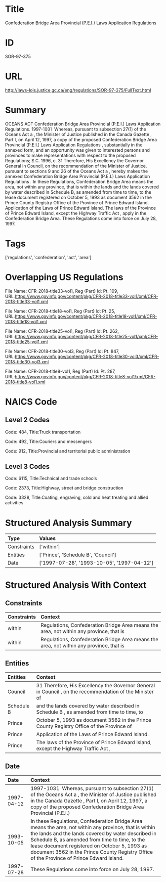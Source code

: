 # Title
Confederation Bridge Area Provincial (P.E.I.) Laws Application Regulations


# ID
SOR-97-375

# URL
http://laws-lois.justice.gc.ca/eng/regulations/SOR-97-375/FullText.html


# Summary
OCEANS ACT Confederation Bridge Area Provincial (P.E.I.) Laws Application Regulations.
1997-1031  Whereas, pursuant to subsection 27(1) of the  Oceans Act a , the Minister of Justice published in the  Canada Gazette , Part I, on April 12, 1997, a copy of the proposed  Confederation Bridge Area Provincial (P.E.I.) Laws Application Regulations , substantially in the annexed form, and an opportunity was given to interested persons and provinces to make representations with respect to the proposed Regulations; S.C. 1996, c.
31 Therefore, His Excellency the Governor General in Council, on the recommendation of the Minister of Justice, pursuant to sections 9 and 26 of the  Oceans Act a , hereby makes the annexed  Confederation Bridge Area Provincial (P.E.I.) Laws Application Regulations .
In these Regulations,  Confederation Bridge Area  means the area, not within any province, that is within the lands and the lands covered by water described in Schedule B, as amended from time to time, to the lease document registered on October 5, 1993 as document 3562 in the Prince County Registry Office of the Province of Prince Edward Island.
Application of the Laws of Prince Edward Island.
The laws of the Province of Prince Edward Island, except the  Highway Traffic Act , apply in the Confederation Bridge Area.
These Regulations come into force on July 28, 1997.


# Tags
['regulations', 'confederation', 'act', 'area']


# Overlapping US Regulations
File Name: CFR-2018-title33-vol1, Reg (Part) Id: Pt. 109, URL:https://www.govinfo.gov/content/pkg/CFR-2018-title33-vol1/xml/CFR-2018-title33-vol1.xml

File Name: CFR-2018-title18-vol1, Reg (Part) Id: Pt. 25, URL:https://www.govinfo.gov/content/pkg/CFR-2018-title18-vol1/xml/CFR-2018-title18-vol1.xml

File Name: CFR-2018-title25-vol1, Reg (Part) Id: Pt. 262, URL:https://www.govinfo.gov/content/pkg/CFR-2018-title25-vol1/xml/CFR-2018-title25-vol1.xml

File Name: CFR-2018-title30-vol3, Reg (Part) Id: Pt. 847, URL:https://www.govinfo.gov/content/pkg/CFR-2018-title30-vol3/xml/CFR-2018-title30-vol3.xml

File Name: CFR-2018-title8-vol1, Reg (Part) Id: Pt. 287, URL:https://www.govinfo.gov/content/pkg/CFR-2018-title8-vol1/xml/CFR-2018-title8-vol1.xml




# NAICS Code
## Level 2 Codes
Code: 484, Title:Truck transportation

Code: 492, Title:Couriers and messengers

Code: 912, Title:Provincial and territorial public administration




## Level 3 Codes
Code: 6115, Title:Technical and trade schools

Code: 2373, Title:Highway, street and bridge construction

Code: 3328, Title:Coating, engraving, cold and heat treating and allied activities







# Structured Analysis Summary
| Type        | Values                                     |
|:------------|:-------------------------------------------|
| Constraints | ['within']                                 |
| Entities    | ['Prince', 'Schedule B', 'Council']        |
| Date        | ['1997-07-28', '1993-10-05', '1997-04-12'] |


# Structured Analysis With Context
 


## Constraints
| Constraints   | Context                                                                                  |
|:--------------|:-----------------------------------------------------------------------------------------|
| within        | Regulations, Confederation Bridge Area means the area, not within  any province, that is |
| within        | Regulations, Confederation Bridge Area means the area, not within  any province, that is |


## Entities
| Entities   | Context                                                                                                  |
|:-----------|:---------------------------------------------------------------------------------------------------------|
| Council    | 31 Therefore, His Excellency the Governor General in  Council , on the recommendation of the Minister of |
| Schedule B | and the lands covered by water described in Schedule B , as amended from time to time, to                |
| Prince     | October 5, 1993 as document 3562 in the Prince  County Registry Office of the Province of                |
| Prince     | Application of the Laws of  Prince  Edward Island.                                                       |
| Prince     | The laws of the Province of  Prince Edward Island, except the Highway Traffic Act ,                      |


## Date
| Date       | Context                                                                                                                                                                                                                                                                                                                                                      |
|:-----------|:-------------------------------------------------------------------------------------------------------------------------------------------------------------------------------------------------------------------------------------------------------------------------------------------------------------------------------------------------------------|
| 1997-04-12 | 1997-1031  Whereas, pursuant to subsection 27(1) of the  Oceans Act a , the Minister of Justice published in the  Canada Gazette , Part I, on April 12, 1997, a copy of the proposed  Confederation Bridge Area Provincial (P.E.I.)                                                                                                                          |
| 1993-10-05 | In these Regulations,  Confederation Bridge Area  means the area, not within any province, that is within the lands and the lands covered by water described in Schedule B, as amended from time to time, to the lease document registered on October 5, 1993 as document 3562 in the Prince County Registry Office of the Province of Prince Edward Island. |
| 1997-07-28 | These Regulations come into force on July 28, 1997.                                                                                                                                                                                                                                                                                                          |


